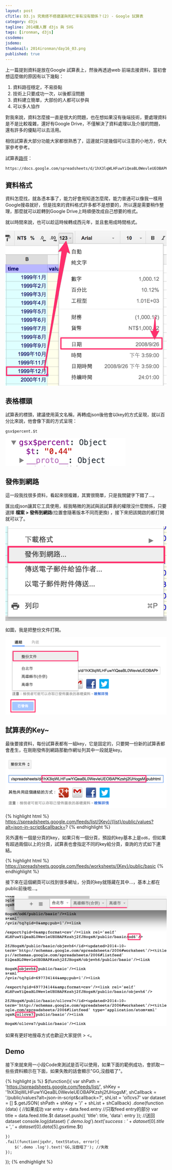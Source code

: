 ```yaml
---
layout: post
cTitle: D3.js 究竟搭不搭捷運與死亡率有沒有關係？(2) - Google 試算表
category: d3js
tagline: 2014鐵人賽 d3js 與 SVG
tags: [ironman, d3js]
cssdemo: 
jsdemo: 
thumbnail: 2014ironman/day16_03.png
published: true
---
```


上一篇提到資料是放在Google 試算表上，然後再透過web 前端去接資料，當初會想這麼做的原因有以下幾點：

1. 資料路徑穩定，不易掛點
2. 技術上只要成功一次，以後都沒問題
3. 資料建立簡單，大部份的人都可以參與
4. 可以多人協作

對我來說，資料怎麼接一直是很大的問題，也在想如果沒有後端技術，要處理資料是不是比較複雜，還好有Google Drive，不僅解決了資料處理以及介接的問題，還有許多的優點可以去活用。

<!-- more -->

相信試算表大部分功能大家都很熟悉了，這邊就只提幾個可以注意的小地方，供大家參考參考。

試算表[路徑](https://docs.google.com/spreadsheets/d/1hX3lqWLHFuwYiQeaBL0WevleUEOBAPKzshj2fJHogsM/edit#gid=0)：

	https://docs.google.com/spreadsheets/d/1hX3lqWLHFuwYiQeaBL0WevleUEOBAPKzshj2fJHogsM/edit#gid=0

## 資料格式

資料怎麼找，就各憑本事了，能力好會用知道怎麼爬，能力普通可以像我一樣用Google搜尋就好，但是找來的資料格式許多都不是想要的，所以還是需要稍作整理，那麼就可以趁轉到Google Drive上時順便改成自己想要的格式。

就以時間來說，也可以趁這時候轉成西元年，並且套用成時間格式。

![](/images/2014ironman/day16_01.png)

## 表格標頭

試算表的標頭，建議使用英文名稱，再轉成json後他會以key的方式呈現，就以百分比來說，他會像下面的方式呈現：

	gsx$percent.$t

![](/images/2014ironman/day16_02.png)


## 發佈到網路

這一段我找很多資料，看起來很複雜，其實很簡單，只是我關鍵字下錯了...。

匯出成json讓其它工具使用，經我略微的測試與該試算表的權限沒什麼關係，只要選擇 **檔案 > 發佈到網路**(位置會隨著版本不同而更換) ，接下來把該開啟的都打開就可以了。

![](/images/2014ironman/day16_04.png)

如圖，我是把整份文件打開。

![](/images/2014ironman/day16_03.png)

## 試算表的Key~

最後要接資料，每份試算表都有一組key，它是固定的，只要開一份新的試算表都會產生，在剛剛發佈到網路那動作網址列其中一段就是key。

![](/images/2014ironman/day16_05.png)

{% highlight html %}
https://spreadsheets.google.com/feeds/list/{Key}/{list}/public/values?alt=json-in-script&callback=?
{% endhighlight %}

另外還有一個是分頁的key，如果只有一個分頁，預設的key基本上是`od6`，但如果有超過兩個以上的分頁，試算表也會指定不同的key給分頁，查詢的方式如下連結。

{% highlight html %}
https://spreadsheets.google.com/feeds/worksheets/{Key}/public/basic
{% endhighlight %}

接下來在這個網頁可以找到很多網址，分頁的key就隱藏在其中...，基本上都在public前後啦...。

![](/images/2014ironman/day16_06.png)

如果有更好地搜尋方式也歡迎大家提供 > <。

## Demo

接下來就來用一小段Code來測試是否可以使用，如果下面的範例成功，會抓取一些些資料顯示在下面，如果失敗的話會顯示"GG,沒戲唱了"。

<div class="demo">
	<div class="log"></div>
</div>

{% highlight js %}
$(function(){
	var shPath = 'https://spreadsheets.google.com/feeds/list/',
	shKey = '1hX3lqWLHFuwYiQeaBL0WevleUEOBAPKzshj2fJHogsM',
	shCallback = '/public/values?alt=json-in-script&callback=?',
	shList = 'ol1cvs7'
	var dataset = []
	$.getJSON( shPath + shKey + '/' + shList + shCallback)
	.done(function (data) {	 //如果成功
		var entry = data.feed.entry //只取feed entry的部分
		var title = data.feed.title.$t
		dataset.push({
			'title': title,
			'data': entry
		}); //送回dataset
		console.log(dataset)
		$('.demo .log').text('success:' + dataset[0].title  + ',' + dataset[0].data[5].gsx$time.$t)

	})
	.fail(function(jqxhr, textStatus, error){
		$('.demo .log').text('GG,沒戲唱了'); //失敗
	});
});
{% endhighlight %}

<!-- 雖然有很多工具可以呈現這樣的資料，但是就以目前的主題我選擇d3js + Jquery。

資料在確定要哪些後，就把原始的資料轉貼到[Google Drive](https://docs.google.com/spreadsheets/d/1hX3lqWLHFuwYiQeaBL0WevleUEOBAPKzshj2fJHogsM/edit#gid=1272070461)，除了可以將資料統一格式外，也可以降低我對於跨網域的煩惱...。

資料上我以都市為單位拆成三個資料表，每個圖表都包含了id、時間、死亡人數、粗死亡率。

![](/images/2014ironman/day15_03.png)

接下來就開始串啦～，結果大概像下面這樣，Hover到點上，會顯示該時間點的資料。

#### 高雄市與台北市粗死亡率

<div class="demo" style="padding: 0">

	<div id="tooltip" class="hidden">
		
	</div>
</div>

*以上資料來源：[http://statis.moi.gov.tw/micst/stmain.jsp?sys=100](http://statis.moi.gov.tw/micst/stmain.jsp?sys=100)*

*高雄縣市合併時間(來源資料)：2011年1月*





## 結語

至於搭不搭捷運與死亡率有沒有關係，恩...可能研究不夠透徹，所以看不太出來，不過城鄉差距與死亡率關係倒是挺明顯的(可參考[http://statis.moi.gov.tw/micst/stmain.jsp?sys=100](http://statis.moi.gov.tw/micst/stmain.jsp?sys=100))，所以縣市合併以後，高雄市的死亡率確實有略微增高。

另外為什麼每年二、三月似乎死亡率高些...(抖)，尤其在2009年二月高很多，稍微有查詢一下，可能是經濟不景氣的關係([Wiki 2009台灣年表](http://zh.wikipedia.org/wiki/2009%E5%B9%B4%E8%87%BA%E7%81%A3))。

透過這些圖表，可以容易看到表格資料不易發現的地方，這或許也是圖像化迷人的點吧。
 -->


<script>
$(function(){
	var shPath = 'https://spreadsheets.google.com/feeds/list/',
	shKey = '1hX3lqWLHFuwYiQeaBL0WevleUEOBAPKzshj2fJHogsM',
	shCallback = '/public/values?alt=json-in-script&callback=?',
	shList = 'ol1cvs7'
	var dataset = []
	$.getJSON( shPath + shKey + '/' + shList + shCallback)
	.done(function (data) {	 //如果成功
		var entry = data.feed.entry //只取feed entry的部分
		var title = data.feed.title.$t
		dataset.push({
			'title': title,
			'data': entry
		}); //送回dataset
		console.log(dataset)
		$('.demo .log').text('success:' + dataset[0].title  + ',' + dataset[0].data[5].gsx$time.$t)

	})
	.fail(function(jqxhr, textStatus, error){
		$('.demo .log').text('GG,沒戲唱了'); //失敗
	});
});
</script>


